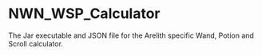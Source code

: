 # NWN_WSP_Calculator
The Jar executable and JSON file for the Arelith specific Wand, Potion and Scroll calculator.
